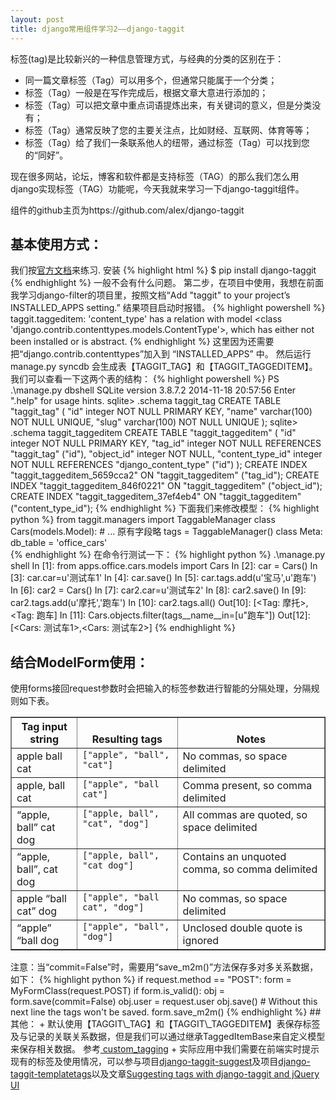 ```yaml
---
layout: post
title: django常用组件学习2——django-taggit
---
```

  标签(tag)是比较新兴的一种信息管理方式，与经典的分类的区别在于：

+  同一篇文章标签（Tag）可以用多个，但通常只能属于一个分类；
+  标签（Tag）一般是在写作完成后，根据文章大意进行添加的；
+  标签（Tag）可以把文章中重点词语提炼出来，有关键词的意义，但是分类没有；
+  标签（Tag）通常反映了您的主要关注点，比如财经、互联网、体育等等；
+  标签（Tag）给了我们一条联系他人的纽带，通过标签（Tag）可以找到您的“同好”。

现在很多网站，论坛，博客和软件都是支持标签（TAG）的那么我们怎么用django实现标签（TAG）功能呢，今天我就来学习一下django-taggit组件。


组件的github主页为https://github.com/alex/django-taggit

## 基本使用方式：

我们按<a href="http://django-taggit.readthedocs.org/en/latest/getting_started.html" target="_blank">官方文档</a>来练习.
安装
{% highlight html %}
$ pip install django-taggit
{% endhighlight %}
一般不会有什么问题。
第二步，在项目中使用，我想在前面我学习django-filter的项目里，按照文档“Add "taggit" to your project’s INSTALLED_APPS setting.”
结果项目启动时报错。
{% highlight powershell %}
taggit.taggeditem: 'content_type' has a relation with model <class 'django.contrib.contenttypes.models.ContentType'>, which has either not been installed or is abstract.
{% endhighlight %}
这里因为还需要把“django.contrib.contenttypes”加入到 “INSTALLED\_APPS” 中。
然后运行manage.py syncdb 会生成表【TAGGIT\_TAG】和【TAGGIT\_TAGGEDITEM】。我们可以查看一下这两个表的结构：
{% highlight powershell %}
PS .\manage.py dbshell
SQLite version 3.8.7.2 2014-11-18 20:57:56
Enter ".help" for usage hints.
sqlite> .schema taggit_tag
CREATE TABLE "taggit_tag" (
    "id" integer NOT NULL PRIMARY KEY,
    "name" varchar(100) NOT NULL UNIQUE,
    "slug" varchar(100) NOT NULL UNIQUE
);
sqlite> .schema taggit_taggeditem
CREATE TABLE "taggit_taggeditem" (
    "id" integer NOT NULL PRIMARY KEY,
    "tag_id" integer NOT NULL REFERENCES "taggit_tag" ("id"),
    "object_id" integer NOT NULL,
    "content_type_id" integer NOT NULL REFERENCES "django_content_type" ("id")
);
CREATE INDEX "taggit_taggeditem_5659cca2" ON "taggit_taggeditem" ("tag_id");
CREATE INDEX "taggit_taggeditem_846f0221" ON "taggit_taggeditem" ("object_id");
CREATE INDEX "taggit_taggeditem_37ef4eb4" ON "taggit_taggeditem" ("content_type_id");
{% endhighlight %}
下面我们来修改模型：
{% highlight python %}
from taggit.managers import TaggableManager
class Cars(models.Model):
    # ... 原有字段略
    tags = TaggableManager()
    class Meta:
        db_table = 'office_cars'    
{% endhighlight %}
在命令行测试一下：
{% highlight python %}
.\manage.py shell
In [1]: from apps.office.cars.models import Cars
In [2]: car = Cars()
In [3]: car.car=u'测试车1'
In [4]: car.save()
In [5]: car.tags.add(u'宝马',u'跑车')
In [6]: car2 = Cars()
In [7]: car2.car=u'测试车2'
In [8]: car2.save()
In [9]: car2.tags.add(u'摩托','跑车')
In [10]: car2.tags.all()
Out[10]: [<Tag: 摩托>, <Tag: 跑车]
In [11]: Cars.objects.filter(tags__name__in=[u"跑车"])
Out[12]: [<Cars: 测试车1>,<Cars: 测试车2>]
{% endhighlight %}
## 结合ModelForm使用：
使用forms接回request参数时会把输入的标签参数进行智能的分隔处理，分隔规则如下表。
<table class="docutils" border="1">
<colgroup>
<col width="21%">
<col width="32%">
<col width="47%">
</colgroup>
<thead valign="bottom">
<tr class="row-odd"><th class="head">Tag input string</th>
<th class="head">Resulting tags</th>
<th class="head">Notes</th>
</tr>
</thead>
<tbody valign="top">
<tr class="row-even"><td>apple ball cat</td>
<td><code class="docutils literal"><span class="pre">["apple",</span> <span class="pre">"ball",</span> <span class="pre">"cat"]</span></code></td>
<td>No commas, so space delimited</td>
</tr>
<tr class="row-odd"><td>apple, ball cat</td>
<td><code class="docutils literal"><span class="pre">["apple",</span> <span class="pre">"ball</span> <span class="pre">cat"]</span></code></td>
<td>Comma present, so comma delimited</td>
</tr>
<tr class="row-even"><td>“apple, ball” cat dog</td>
<td><code class="docutils literal"><span class="pre">["apple,</span> <span class="pre">ball",</span> <span class="pre">"cat",</span> <span class="pre">"dog"]</span></code></td>
<td>All commas are quoted, so space delimited</td>
</tr>
<tr class="row-odd"><td>“apple, ball”, cat dog</td>
<td><code class="docutils literal"><span class="pre">["apple,</span> <span class="pre">ball",</span> <span class="pre">"cat</span> <span class="pre">dog"]</span></code></td>
<td>Contains an unquoted comma, so comma delimited</td>
</tr>
<tr class="row-even"><td>apple “ball cat” dog</td>
<td><code class="docutils literal"><span class="pre">["apple",</span> <span class="pre">"ball</span> <span class="pre">cat",</span> <span class="pre">"dog"]</span></code></td>
<td>No commas, so space delimited</td>
</tr>
<tr class="row-odd"><td>“apple” “ball dog</td>
<td><code class="docutils literal"><span class="pre">["apple",</span> <span class="pre">"ball",</span> <span class="pre">"dog"]</span></code></td>
<td>Unclosed double quote is ignored</td>
</tr>
</tbody>
</table>
注意：当“commit=False”时，需要用“save_m2m()”方法保存多对多关系数据，如下：
{% highlight python %}
if request.method == "POST":
    form = MyFormClass(request.POST)
    if form.is_valid():
        obj = form.save(commit=False)
        obj.user = request.user
        obj.save()
        # Without this next line the tags won't be saved.
        form.save_m2m()
{% endhighlight %}
## 其他：
+  默认使用【TAGGIT\_TAG】和【TAGGIT\_TAGGEDITEM】表保存标签及与记录的关联关系数据，但是我们可以通过继承TaggedItemBase来自定义模型来保存相关数据。
   参考<a href="http://django-taggit.readthedocs.org/en/latest/custom_tagging.html" target="_blank"> custom_tagging</a>
+  实际应用中我们需要在前端实时提示现有的标签及使用情况，可以参与项目<a href="https://github.com/frankwiles/django-taggit-suggest" target="_blank">django-taggit-suggest</a>及项目<a href="https://github.com/feuervogel/django-taggit-templatetags">django-taggit-templatetags</a>以及文章<a href="http://charlesleifer.com/blog/suggesting-tags-django-taggit-and-jquery-ui/" target="_blank">Suggesting tags with django-taggit and jQuery UI</a>
